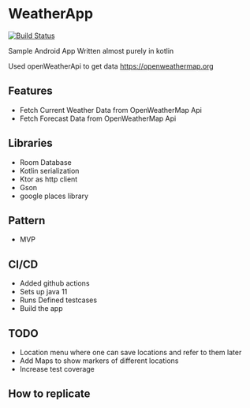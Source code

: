 # WeatherApp

[![Build Status](https://github.com/visron/WeatherApp/actions)](https://github.com/visron/WeatherApp)


Sample Android App Written almost purely in kotlin

Used openWeatherApi to get data https://openweathermap.org

## Features 
 - Fetch Current Weather Data from OpenWeatherMap Api 
 - Fetch Forecast Data from OpenWeatherMap Api

## Libraries

- Room Database
- Kotlin serialization
- Ktor as http client
- Gson
- google places library

## Pattern
 - MVP 

## CI/CD
 - Added github actions
  - Sets up java 11
  - Runs Defined testcases 
  - Build the app
## TODO
  - Location menu where one can save locations and refer to them later
  - Add Maps to show markers of different locations
  - Increase test coverage

## How to replicate
